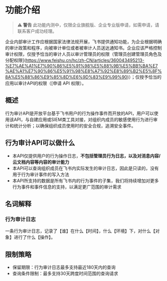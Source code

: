 # 功能介绍


> **⚠️ 警告**
> 此功能内测中，仅限企业旗舰版、企业专业版申请，如需申请，请联系客户成功经理。



企业内部审计工作应根据国家法律法规开展，飞书提供通知功能，为企业根据明确的审计政策和程序，向被审计单位或者被审计人员送达通知书。企业应该严格控制审计权限，仅授予恰当的审计人员以审计管理员的权限（管理员创建管理员角色及分配权限](https://www.feishu.cn/hc/zh-CN/articles/360043495213-%E7%AE%A1%E7%90%86%E5%91%98%E5%88%9B%E5%BB%BA%E7%AE%A1%E7%90%86%E5%91%98%E8%A7%92%E8%89%B2%E5%8F%8A%E5%88%86%E9%85%8D%E6%9D%83%E9%99%90)）；仅授予恰当的应用以审计API的权限（[申请 API 权限）。

## 概述
行为审计API是开放平台基于飞书用户的行为操作事件而开放的API，用户可以使用该API，与自建应用或SIEM类工具对接，对组织内成员的敏感使用行为进行审计和统计分析；以确保组织成员使用时的安全合规，追溯安全事件。


## 行为审计API可以做什么
- 本API仅提供用户的行为操作日志，**不包括管理员行为日志，以及对消息内容/云文档内容等内容的审计能力**
- 本API可以查询组织成员在飞书内实际发生的审计日志，因此是只读的，没有用于行为审计事件的写入方法
- 本API所支持的数据是所有飞书内的行为事件的子集，我们将持续增加对更多行为事件和事件信息的支持，以满足更广范围的审计需求



## 名词解释
### 行为审计日志
一条行为审计日志，记录了【谁】在什么【时间】，什么【环境】下，对什么【对象】进行了什么【操作】。


## 限制策略
- 保留期限：行为审计日志最多支持最近180天内的查询
- 查询条件限制：最多支持30天跨度时间范围的查询请求
